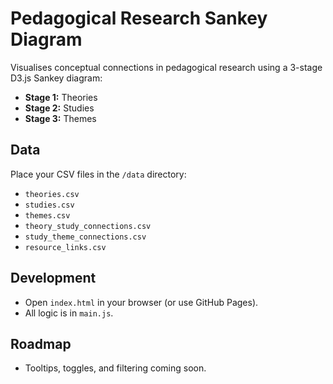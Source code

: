 # Pedagogical Research Sankey Diagram

Visualises conceptual connections in pedagogical research using a 3-stage D3.js Sankey diagram:

- **Stage 1:** Theories
- **Stage 2:** Studies
- **Stage 3:** Themes

## Data
Place your CSV files in the `/data` directory:
- `theories.csv`
- `studies.csv`
- `themes.csv`
- `theory_study_connections.csv`
- `study_theme_connections.csv`
- `resource_links.csv`

## Development
- Open `index.html` in your browser (or use GitHub Pages).
- All logic is in `main.js`.

## Roadmap
- Tooltips, toggles, and filtering coming soon.
